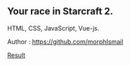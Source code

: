 Your race in Starcraft 2.
---
HTML, CSS, JavaScript, Vue-js.

Author : https://github.com/morphIsmail

[Result](https://kolibri0509.github.io/Starcraft_2/)
